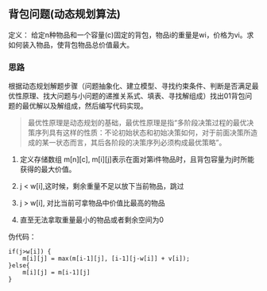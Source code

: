 ## 背包问题(动态规划算法)

定义： 给定n种物品和一个容量(c)固定的背包，物品i的重量是wi，价格为vi。求如何装入物品，使背包物品总价值最大。

### 思路

根据动态规划解题步骤（问题抽象化、建立模型、寻找约束条件、判断是否满足最优性原理、找大问题与小问题的递推关系式、填表、寻找解组成）找出01背包问题的最优解以及解组成，然后编写代码实现。

>  最优性原理是动态规划的基础，最优性原理是指“多阶段决策过程的最优决策序列具有这样的性质：不论初始状态和初始决策如何，对于前面决策所造成的某一状态而言，其后各阶段的决策序列必须构成最优策略”。


1. 定义存储数组 m[n][c], m[i][j]表示在面对第i件物品时，且背包容量为j时所能获得的最大价值。

2. j < w[i],这时候，剩余重量不足以放下当前物品，跳过

3. j > w[i], 对比当前可拿物品中价值比最高的物品

4. 直至无法拿取重量最小的物品或者剩余空间为0


伪代码：
```
if(j>w[i]) {
    m[i][j] = max(m[i-1][j], [i-1][j-w[i]] + v[i]);
}else{
    m[i][j] = m[i-1][j]
}
```
